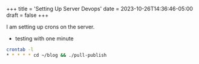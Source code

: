 +++
title = 'Setting Up Server Devops'
date = 2023-10-26T14:36:46-05:00
draft = false
+++

I am setting up crons on the server.

- testing with one minute
```bash
crontab -l
* * * * * cd ~/blog && ./pull-publish
```

